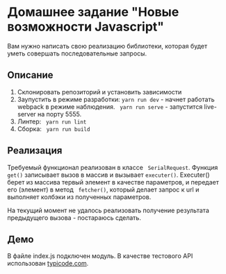 # Домашнее задание "Новые возможности Javascript"
Вам нужно написать свою реализацию библиотеки, которая будет уметь совершать последовательные запросы.

## Описание

1. Склонировать репозиторий и установить зависимости
2. Заупустить в режиме разработки: ``` yarn run dev ``` - начнет работать webpack в режиме наблюдения. ``` yarn run serve``` - запустится live-server на порту 5555.
3. Линтер: ``` yarn run lint```
4. Сборка: ``` yarn run build```

## Реализация

Требуемый функционал реализован в классе ``` SerialRequest```. Функция ```get()``` записывает вызов в массив и вызывает ``` executer() ```. Executer() берет из массива тервый элемент в качестве параметров, и передает его (элемент) в метод ``` fetcher()```, который делает запрос к url и выполняет колбэки из полученных параметров.

На текущий момент не удалось реализовать получение результата предыдущего вызова - постараюсь сделать.

## Демо
В файле index.js подключен модуль. В качестве тестового API использован [typicode.com](https://jsonplaceholder.typicode.com/).